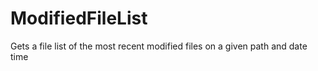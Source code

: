 # ModifiedFileList
Gets a file list of the most recent modified files on a given path and date time

